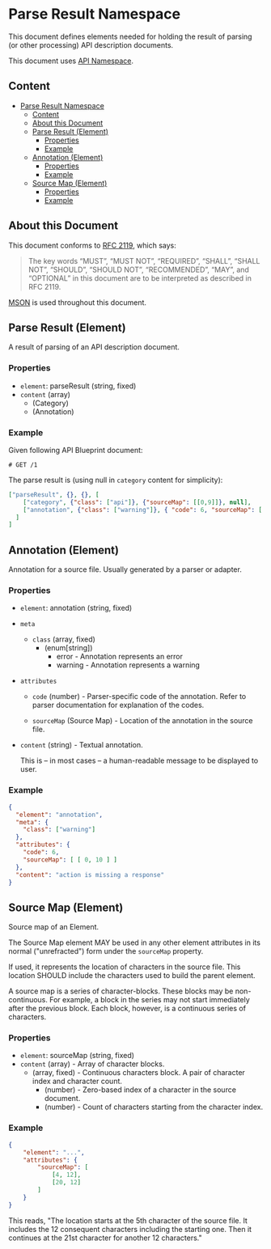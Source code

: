 # Parse Result Namespace

This document defines elements needed for holding the result of parsing
(or other processing) API description documents.

This document uses [API Namespace][].

## Content

<!-- TOC depth:3 withLinks:1 updateOnSave:0 -->
- [Parse Result Namespace](#parse-result-namespace)
	- [Content](#content)
	- [About this Document](#about-this-document)
	- [Parse Result (Element)](#parse-result-element)
		- [Properties](#properties)
		- [Example](#example)
	- [Annotation (Element)](#annotation-element)
		- [Properties](#properties)
		- [Example](#example)
	- [Source Map (Element)](#source-map-element)
		- [Properties](#properties)
		- [Example](#example)


<!-- /TOC -->

## About this Document

This document conforms to [RFC 2119][], which says:

> The key words “MUST”, “MUST NOT”, “REQUIRED”, “SHALL”, “SHALL NOT”, “SHOULD”, “SHOULD NOT”, “RECOMMENDED”, “MAY”, and “OPTIONAL” in this document are to be interpreted as described in RFC 2119.

[MSON][] is used throughout this document.

## Parse Result (Element)

A result of parsing of an API description document.

### Properties

- `element`: parseResult (string, fixed)
- `content` (array)
    - (Category)
    - (Annotation)

### Example

Given following API Blueprint document:

```apib
# GET /1
```

The parse result is (using null in `category` content for simplicity):

```json
["parseResult", {}, {}, [
    ["category", {"class": ["api"]}, {"sourceMap": [[0,9]]}, null],
    ["annotation", {"class": ["warning"]}, { "code": 6, "sourceMap": [[0,9]] }, "action is missing a response"]
  ]
]
```

## Annotation (Element)

Annotation for a source file. Usually generated by a parser or adapter.

### Properties

- `element`: annotation (string, fixed)
- `meta`
  - `class` (array, fixed)
      - (enum[string])
          - error - Annotation represents an error
          - warning - Annotation represents a warning

- `attributes`
    - `code` (number) - Parser-specific code of the annotation.
    Refer to parser documentation for explanation of the codes.

    - `sourceMap` (Source Map) - Location of the annotation in the source file.

- `content` (string) - Textual annotation.

    This is – in most cases – a human-readable message to be displayed to user.

### Example

```json
{
  "element": "annotation",
  "meta": {
    "class": ["warning"]
  },
  "attributes": {
    "code": 6,
    "sourceMap": [ [ 0, 10 ] ]
  },
  "content": "action is missing a response"
}
```

## Source Map (Element)

Source map of an Element.

The Source Map element MAY be used in any other element attributes in its
normal ("unrefracted") form under the `sourceMap` property.

If used, it represents the location of characters in the source file.
This location SHOULD include the characters used to build the parent element.

A source map is a series of character-blocks. These
blocks may be non-continuous. For example, a block in the series may not start
immediately after the previous block. Each block, however, is a continuous
series of characters.

### Properties

- `element`: sourceMap (string, fixed)
- `content` (array) - Array of character blocks.
    - (array, fixed) - Continuous characters block. A pair of character index and character count.
      - (number) - Zero-based index of a character in the source document.
      - (number) - Count of characters starting from the character index.

### Example

```json
{
	"element": "...",
	"attributes": {
		"sourceMap": [
			[4, 12],
			[20, 12]
		]
	}
}
```

This reads, "The location starts at the 5th character of the source file. It
includes the 12 consequent characters including the starting one. Then it
continues at the 21st character for another 12 characters."

[MSON]: https://github.com/apiaryio/mson
[API Namespace]: api-namespace.md

[RFC 2119]: https://datatracker.ietf.org/doc/rfc2119/
